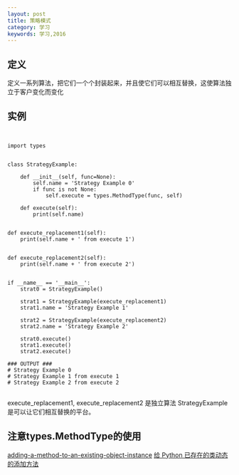 ```yaml
---
layout: post
title: 策略模式
category: 学习
keywords: 学习,2016
---
```



## 定义
定义一系列算法，把它们一个个封装起来，并且使它们可以相互替换，这使算法独立于客户变化而变化



## 实例


```


import types


class StrategyExample:

    def __init__(self, func=None):
        self.name = 'Strategy Example 0'
        if func is not None:
            self.execute = types.MethodType(func, self)

    def execute(self):
        print(self.name)


def execute_replacement1(self):
    print(self.name + ' from execute 1')


def execute_replacement2(self):
    print(self.name + ' from execute 2')


if __name__ == '__main__':
    strat0 = StrategyExample()

    strat1 = StrategyExample(execute_replacement1)
    strat1.name = 'Strategy Example 1'

    strat2 = StrategyExample(execute_replacement2)
    strat2.name = 'Strategy Example 2'

    strat0.execute()
    strat1.execute()
    strat2.execute()

### OUTPUT ###
# Strategy Example 0
# Strategy Example 1 from execute 1
# Strategy Example 2 from execute 2


```

execute_replacement1, execute_replacement2 是独立算法
StrategyExample 是可以让它们相互替换的平台。


## 注意types.MethodType的使用
[adding-a-method-to-an-existing-object-instance](http://stackoverflow.com/questions/972/adding-a-method-to-an-existing-object-instance/2982#2982)
[给 Python 已存在的类动态的添加方法](http://damnever.github.io/2015/05/07/adding-a-method-to-an-existing-object/)
